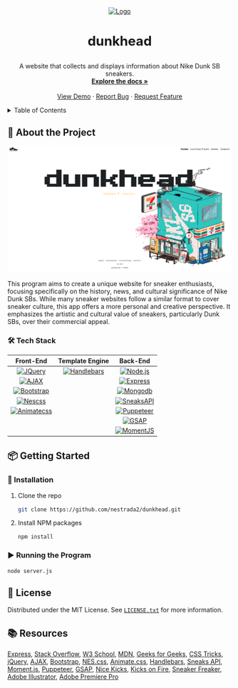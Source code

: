 <!-- PROJECT LOGO -->
<div align="center">
  <a href="https://dunkhead-f335b4ce798d.herokuapp.com/">
    <img src="/Volumes/NINO'S SSD 1/Final/public/img/Dunk Sb Pixel Art/Silver Box/takashi_rotate.png" alt="Logo" width="80" height="43">
  </a>

  <h3 align="center" style="font-size: 2.1em; font-weight: bolder;">dunkhead</h3>

  <p align="center">
    A website that collects and displays information about Nike Dunk SB sneakers.
    <br />
    <a href="https://github.com/nestrada2/dunkhead"><strong>Explore the docs »</strong></a>
    <br />
    <br />
    <a href="https://dunkhead-f335b4ce798d.herokuapp.com/">View Demo</a>
    ·
    <a href="https://github.com/nestrada2/dunkhead/issues/new?labels=bug&template=bug_report.md">Report Bug</a>
    ·
    <a href="https://github.com/nestrada2/dunkhead/issues/new?labels=enhancement&template=feature_request.md">Request Feature</a>
  </p>
</div>

<!-- TABLE OF CONTENTS -->
<details>
  <summary>Table of Contents</summary>
  <ol>
    <li>
      <a href="#about-the-project">About The Project</a>
      <ul>
        <li><a href="#tech-stack">Tech Stack</a></li>
      </ul>
    </li>
    <li>
      <a href="#getting-started">Getting Started</a>
      <ul>
        <li><a href="#installation">Installation</a></li>
        <li><a href="#run-the-program">Run the Program</a></li>
      </ul>
    </li>
    <li><a href="#license">License</a></li>
    <li><a href="#resources">Resources</a></li>
  </ol>
</details>

<!-- ABOUT THE PROJECT -->
## 📖 About the Project

![dunkhead home](./public/img/Screenshots/dunkhead-home.png)

This program aims to create a unique website for sneaker enthusiasts, focusing specifically on the history, news, and cultural significance of Nike Dunk SBs. While many sneaker websites follow a similar format to cover sneaker culture, this app offers a more personal and creative perspective. It emphasizes the artistic and cultural value of sneakers, particularly Dunk SBs, over their commercial appeal.

### **🛠️ Tech Stack**

|                    Front-End                    |                 Template Engine                 |                   Back-End                   |
| :---------------------------------------------: | :---------------------------------------------: | :------------------------------------------: |
|       [![JQuery][JQuery.com]][JQuery-url]       | [![Handlebars][Handlebars.com]][Handlebars-url] |    [![Node.js][Node.js.com]][Node.js-url]    |
|          [![AJAX][AJAX.com]][AJAX-url]          |                                                 |    [![Express][Express.com]][Express-url]    |
|  [![Bootstrap][Bootstrap.com]][Bootstrap-url]   |                                                 |    [![Mongodb][Mongodb.com]][Mongodb-url]    |
|       [![Nescss][Nescss.com]][Nescss-url]       |                                                 | [![SneaksAPI][SneaksAPI.com]][SneaksAPI-url] |
| [![Animatecss][Animatecss.com]][Animatecss-url] |                                                 | [![Puppeteer][Puppeteer.com]][Puppeteer-url] |
|                                                 |                                                 |        [![GSAP][GSAP.com]][GSAP-url]         |
|                                                 |                                                 |  [![MomentJS][MomentJS.com]][MomentJS-url]   |

<!-- GETTING STARTED -->
## 📦 Getting Started

### **💾 Installation**
1. Clone the repo
   ```sh
   git clone https://github.com/nestrada2/dunkhead.git
   ```
2. Install NPM packages
   ```sh
   npm install
   ```

### **▶️ Running the Program**
```
node server.js
```

<!-- LICENSE -->
## 📜 License
Distributed under the MIT License. See [`LICENSE.txt`](LICENSE.txt) for more information.

<!-- RESOURCES -->
## 📚 Resources
[Express](https://expressjs.com/),
[Stack Overflow](https://stackoverflow.com/),
[W3 School](https://www.w3schools.com/),
[MDN](https://developer.mozilla.org/en-US/),
[Geeks for Geeks](https://www.geeksforgeeks.org/),
[CSS Tricks](https://css-tricks.com/snippets/css/a-guide-to-flexbox/),
[jQuery](https://jquery.com/),
[AJAX](https://api.jquery.com/Jquery.ajax/),
[Bootstrap](https://getbootstrap.com/),
[NES.css](https://nostalgic-css.github.io/NES.css/),
[Animate.css](https://animate.style/),
[Handlebars](https://handlebarsjs.com/),
[Sneaks API](https://github.com/druv5319/Sneaks-API),
[Moment.js](https://momentjs.com/),
[Puppeteer](https://pptr.dev/),
[GSAP](https://gsap.com/),
[Nice Kicks](https://www.nicekicks.com/nike-sb-dunk-history/),
[Kicks on Fire](https://www.kicksonfire.com/tag/nike-sb-dunk),
[Sneaker Freaker](https://www.sneakerfreaker.com/features/a-complete-retrospective-of-nike-sb-boxes-and-eras/),
[Adobe Illustrator](https://www.adobe.com/products/illustrator/campaign/pricing.html?sdid=91BF4QJB&mv=search&mv2=paidsearch&ef_id=4dd8a4a3a4ab1764f566c3bff7b05080:G:s&s_kwcid=AL!3085!10!79646056249241!20541717517),
[Adobe Premiere Pro](https://www.adobe.com/products/premiere/campaign/pricing.html?sdid=4JW796YG&mv=search&mv2=paidsearch&ef_id=a43771e8c0eb1508165016f4938b3c7c:G:s&s_kwcid=AL!3085!10!78752726571545!78752917250528)

<!------- MARKDOWN LINKS & IMAGES ------->
[Button Click]: https://img.shields.io/badge/Click_Me!-37a779?style=for-the-badge
[JQuery.com]: https://img.shields.io/badge/jQuery-0769AD?style=for-the-badge&logo=jquery&logoColor=white
[JQuery-url]: https://jquery.com
[AJAX.com]: https://img.shields.io/badge/AJAX-003C30?style=for-the-badge&logo=xml
[AJAX-url]: https://api.jquery.com/Jquery.ajax/
[Handlebars.com]: https://img.shields.io/badge/Handlebars-FC8019?style=for-the-badge&logo=handlebars
[Handlebars-url]: https://handlebarsjs.com/
[Node.js.com]: https://img.shields.io/badge/Node.js-43853D?style=for-the-badge&logo=node.js&logoColor=white
[Node.js-url]: https://nodejs.org/en
[Bootstrap.com]: https://img.shields.io/badge/Bootstrap-563D7C?style=for-the-badge&logo=bootstrap&logoColor=white
[Bootstrap-url]: https://getbootstrap.com/
[Express.com]: https://img.shields.io/badge/Express.js-404D59?style=for-the-badge
[Express-url]: https://expressjs.com/
[Nescss.com]: https://img.shields.io/badge/NES.css-100000?style=for-the-badge&logo=nes
[Nescss-url]: https://nostalgic-css.github.io/NES.css/
[Mongodb.com]: https://img.shields.io/badge/MongoDB-4EA94B?style=for-the-badge&logo=mongodb&logoColor=white
[Mongodb-url]: https://www.mongodb.com/
[Animatecss.com]: https://img.shields.io/badge/Animate.css-430098?style=for-the-badge&logo=Animatecss
[Animatecss-url]: https://animate.style/
[SneaksAPI.com]: https://img.shields.io/badge/Sneaks%20API-30363D?style=for-the-badge&logo=SneaksAPI
[SneaksAPI-url]: https://github.com/druv5319/Sneaks-API
[Puppeteer.com]: https://img.shields.io/badge/Puppeteer-21C25E?style=for-the-badge&logo=Puppeteer
[Puppeteer-url]: https://pptr.dev/
[GSAP.com]: https://img.shields.io/badge/GSAP-000000?style=for-the-badge&logo=GSAP
[GSAP-url]: https://gsap.com/
[MomentJS.com]: https://img.shields.io/badge/Moment.js-00C7B7?style=for-the-badge&logo=MomentJS
[MomentJS-url]: https://momentjs.com/
